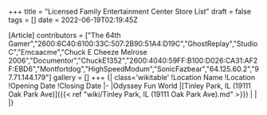 +++
title = "Licensed Family Entertainment Center Store List"
draft = false
tags = []
date = 2022-06-19T02:19:45Z

[Article]
contributors = ["The 64th Gamer","2600:6C40:6100:33C:507:2B90:51A4:D19C","GhostReplay","StudioC","Emcaacme","Chuck E Cheeze Melrose 2006","Documentor","ChuckE1352","2600:4040:59FF:B100:D026:CA31:AF2F:EBD6","Montfortdog","HighSpeedModum","SonicFazbear","64.125.60.2","97.71.144.179"]
gallery = []
+++
{| class='wikitable'
!Location Name
!Location
!Opening Date
!Closing Date
|-
|Odyssey Fun World
|[Tinley Park, IL (19111 Oak Park Ave)]({{< ref "wiki/Tinley Park, IL (19111 Oak Park Ave).md" >}})
|
|
|}